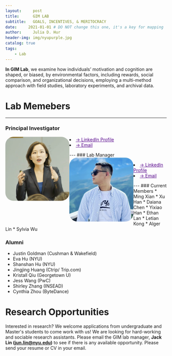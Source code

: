 ```yaml
---
layout:     post
title:      GIM LAB
subtitle:   GOALS, INCENTIVES, & MERITOCRACY
date:     2021-01-01 # DO NOT change this one, it's a key for mapping 
author:     Julia D. Hur
header-img: img/nyupurple.jpg
catalog: true
tags:
    - Lab
---
```

**In GIM Lab**, we examine how individuals’ motivation and cognition are shaped, or biased, by environmental factors, including rewards, social comparison, and organizational decisions, employing a multi-method approach with field studies, laboratory experiments, and archival data.

# Lab Memebers
---
### Principal Investigator
<body align="left-top">
    <img src="/img/jhur_circle.png" width="200px" height="200px" style="border-radius:25px;float:left">
    <p>     </p>
    <li> <a style="color:#57068c" href="https://www.linkedin.com/in/juliadhur/"> -> LinkedIn Profile </a> </li>
    <li> <a style="color:#57068c" href="jhur@stern.nyu.edu"> -> Email </a> </li>
</body>
<p align="top">     </p>
---
### Lab Manager
<body align="left-top">
    <img src="/img/test.png" width="200px" height="200px" style="border-radius:25px;float:left">
    <p>     </p>
    <li> <a style="color:#57068c" href="https://www.linkedin.com/in/jun-lin-5a9131181/"> -> LinkedIn Profile </a> </li>
    <li> <a style="color:#57068c" href="junjtlin@gmail.com"> -> Email </a> </li>
</body>
<p align="top">     </p>
---
### Current Members
* Ming Xian
* Xu Han
* Daiana Chen
* Yixiao Han
* Ethan Lan
* Letian Kong
* Alger Lin
* Sylvia Wu

### Alumni
* Justin Goldman (Cushman & Wakefield)
* Eva Hu (NYU)
* Shanshan Hu (NYU)
* Jingjing Huang (Ctrip/ Trip.com)
* Kristall Qiu (Georgetown U)
* Jess Wang (PwC)
* Shirley Zhang (INSEAD)
* Cynthia Zhou (ByteDance)


# Research Opportunities
Interested in research? We welcome applications from undergraduate and Master's students to come work with us! We are looking for hard-working and sociable research assistants. Please email the GIM lab manager, **Jack Lin (jun.lin@nyu.edu)** to see if there is any available opportunity. Please send your resume or CV in your email.

